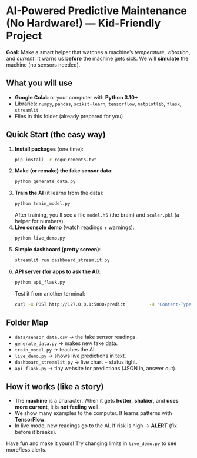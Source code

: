 
# AI-Powered Predictive Maintenance (No Hardware!) — Kid-Friendly Project

**Goal:** Make a smart helper that watches a machine’s *temperature*, *vibration*, and *current*.
It warns us **before** the machine gets sick. We will **simulate** the machine (no sensors needed).

## What you will use
- **Google Colab** or your computer with **Python 3.10+**
- Libraries: `numpy`, `pandas`, `scikit-learn`, `tensorflow`, `matplotlib`, `flask`, `streamlit`
- Files in this folder (already prepared for you)

## Quick Start (the easy way)
1. **Install packages** (one time):
   ```bash
   pip install -r requirements.txt
   ```
2. **Make (or remake) the fake sensor data**:
   ```bash
   python generate_data.py
   ```
3. **Train the AI** (it learns from the data):
   ```bash
   python train_model.py
   ```
   After training, you’ll see a file `model.h5` (the brain) and `scaler.pkl` (a helper for numbers).
4. **Live console demo** (watch readings + warnings):
   ```bash
   python live_demo.py
   ```
5. **Simple dashboard (pretty screen)**:
   ```bash
   streamlit run dashboard_streamlit.py
   ```
6. **API server (for apps to ask the AI)**:
   ```bash
   python api_flask.py
   ```
   Test it from another terminal:
   ```bash
   curl -X POST http://127.0.0.1:5000/predict         -H "Content-Type: application/json"         -d "{\"temperature_c\": 62, \"vibration_g\": 0.85, \"current_a\": 1.55}"
   ```

## Folder Map
- `data/sensor_data.csv` → the fake sensor readings.
- `generate_data.py` → makes new fake data.
- `train_model.py` → teaches the AI.
- `live_demo.py` → shows live predictions in text.
- `dashboard_streamlit.py` → live chart + status light.
- `api_flask.py` → tiny website for predictions (JSON in, answer out).

## How it works (like a story)
- The **machine** is a character. When it gets **hotter**, **shakier**, and **uses more current**, it is **not feeling well**.
- We show many examples to the computer. It learns patterns with **TensorFlow**.
- In live mode, new readings go to the AI. If risk is high → **ALERT** (fix before it breaks).

Have fun and make it yours! Try changing limits in `live_demo.py` to see more/less alerts.

